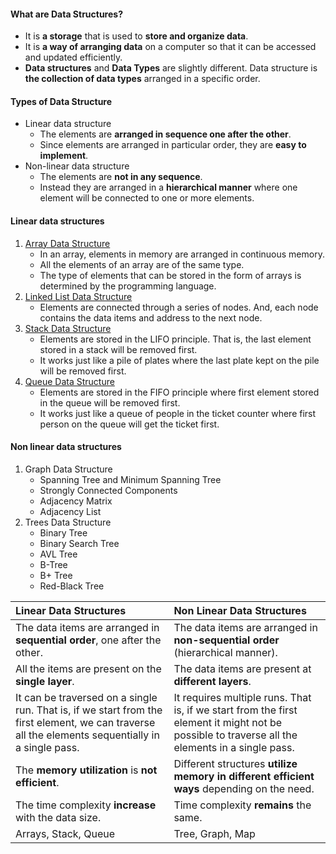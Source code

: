 #### What are Data Structures?

-   It is **a storage** that is used to **store and organize data**.
-   It is **a way of arranging data** on a computer so that it can be accessed and updated efficiently.
-   **Data structures** and **Data Types** are slightly different. Data structure is **the collection of data types** arranged in a specific order.

#### Types of Data Structure

-   Linear data structure
    -   The elements are **arranged in sequence one after the other**.
    -   Since elements are arranged in particular order, they are **easy to implement**.
-   Non-linear data structure
    -   The elements are **not in any sequence**.
    -   Instead they are arranged in a **hierarchical manner** where one element will be connected to one or more elements.

#### Linear data structures

1. [Array Data Structure](./linear-data-structures/array.md)
    - In an array, elements in memory are arranged in continuous memory.
    - All the elements of an array are of the same type.
    - The type of elements that can be stored in the form of arrays is determined by the programming language.
2. [Linked List Data Structure](./linear-data-structures/linked-list.md)
    - Elements are connected through a series of nodes. And, each node contains the data items and address to the next node.
3. [Stack Data Structure](./linear-data-structures/stack.md)
    - Elements are stored in the LIFO principle. That is, the last element stored in a stack will be removed first.
    - It works just like a pile of plates where the last plate kept on the pile will be removed first.
4. [Queue Data Structure](./linear-data-structures/queue-by-array.md)
    - Elements are stored in the FIFO principle where first element stored in the queue will be removed first.
    - It works just like a queue of people in the ticket counter where first person on the queue will get the ticket first.

#### Non linear data structures

1. Graph Data Structure
    - Spanning Tree and Minimum Spanning Tree
    - Strongly Connected Components
    - Adjacency Matrix
    - Adjacency List
2. Trees Data Structure
    - Binary Tree
    - Binary Search Tree
    - AVL Tree
    - B-Tree
    - B+ Tree
    - Red-Black Tree

| Linear Data Structures                                                                                                                            | Non Linear Data Structures                                                                                                                     |
| :------------------------------------------------------------------------------------------------------------------------------------------------ | :--------------------------------------------------------------------------------------------------------------------------------------------- |
| The data items are arranged in **sequential order**, one after the other.                                                                             | The data items are arranged in **non-sequential order** (hierarchical manner).                                                                     |
| All the items are present on the **single layer**.                                                                                                    | The data items are present at **different layers**.                                                                                                |
| It can be traversed on a single run. That is, if we start from the first element, we can traverse all the elements sequentially in a single pass. | It requires multiple runs. That is, if we start from the first element it might not be possible to traverse all the elements in a single pass. |
| The **memory utilization** is **not efficient**.                                                                                                          | Different structures **utilize memory in different efficient ways** depending on the need.                                                         |
| The time complexity **increase** with the data size.                                                                                                  | Time complexity **remains** the same.                                                                                                              |
| Arrays, Stack, Queue                                                                                                                              | Tree, Graph, Map                                                                                                                               |
